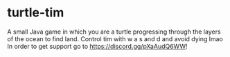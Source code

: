 # turtle-tim
A small Java game in which you are a turtle progressing through the layers of the ocean to find land.
Control tim with w a s and d and avoid dying lmao
In order to get support go to https://discord.gg/pXaAudQ6WW!

